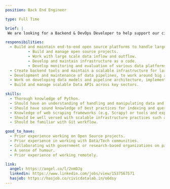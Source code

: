 ```yaml
---
position: Back End Engineer

type: Full Time

brief: |
 We are looking for a Backend & DevOps Developer to help support our civic tech and data initiatives by helping us build data platforms and tools with a key focus on infrastructure management. These efforts will help our partner organizations engage with open-content and open-data in key social sectors like Public Finance and Judiciary.

responsibilities:
  - Build and maintain end-to-end open source platforms to handle large scale data flowing from various sectors and geographies and develop analysis components on top of it.
          - Build and manage open source projects.
          - Work with large scale data inflow and outflow.
          - Develop and maintain infrastructure as a code.
          - Develop monitoring and evaluation of various data platforms.
  - Create backend tools and maintain a scalable infrastructure for large scale data platforms.
  - Development and maintenance of data pipelines, to work around big and small datasets, through workflows that can be programmatically authored, scheduled and monitored.
  - Work on developing data models and pipeline architecture, implementation and orchestration.
  - Build and manage scalable Data APIs across key sectors.

skills:
  - Thorough knowledge of Python.
  - Should have an understanding of handling and manipulating data and basic querying mechanisms (SQL and alike) as well as data cleaning and manipulation.
  - Should have sound knowledge of best practices for indexing and querying, normalization, distributed databases, caching methodologies etc.
  - Knowledge of web scraping frameworks (e.g. Scrapy) or tools and experience with various nuances of web scraping.
  - Should be well versed with scalable infrastructure practices such as microservice architecture, infrastructure as code, distributed systems, scaling methods, load balancing etc.
  - Should be familiar with Git workflow.

good_to_have:
  - Prior experience working on Open Source projects.
  - Prior experience in working with Data/Tech communities.
  - Collaborating with government or research-based organizations on past projects.
  - A sense of humour.
  - Prior experience of working remotely.

link:
  angel: https://angel.co/l/2nmDJg
  linkedin: https://www.linkedin.com/jobs/view/1537567571
  hasjob: https://hasjob.co/civicdatalab.in/o6dsy
---
```


